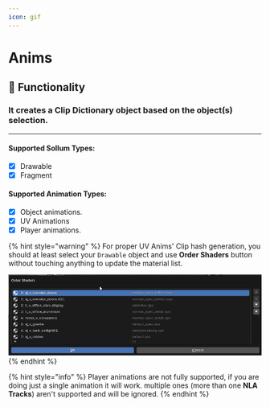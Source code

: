 ```yaml
---
icon: gif
---
```


# Anims

## 🔧 Functionality

### It creates a Clip Dictionary object based on the object(s) selection.

***

#### Supported Sollum Types:

* [x] Drawable
* [x] Fragment

#### Supported Animation Types:

* [x] Object animations.
* [x] UV Animations
* [x] Player animations.

{% hint style="warning" %}
For proper UV Anims' Clip hash generation, you should at least select your `Drawable` object and use **Order Shaders** button without touching anything to update the material list.

<img src="../../../../../../.gitbook/assets/image (1).png" alt="" data-size="original">
{% endhint %}

{% hint style="info" %}
Player animations are not fully supported, if you are doing just a single animation it will work. multiple ones (more than one **NLA Tracks**) aren't supported and will be ignored.
{% endhint %}
